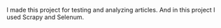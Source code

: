 I made this project for testing and analyzing articles.
And in this project I used Scrapy and Selenum.
